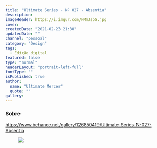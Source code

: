 ```yaml
---
title: "Ultimate Series - Nº 027 - Absentia"
description:
imageHeader: https://i.imgur.com/NMmJsbG.jpg
cover:
createdDate: "2021-02-23 21:30"
updatedDate: ""
channel: "pessoal"
category: "Design"
tags:
  - Edição digital
featured: false
type: "normal"
headerLayout: "portrait-left-full"
fontType: ""
isPublished: true
author:
  name: "Ultimate Mercer"
  quote: ""
gallery:
---
```


### Sobre

https://www.behance.net/gallery/126850419/Ultimate-Series-N-027-Absentia

<figure>
<img src="https://i.imgur.com/NMmJsbG.jpg" class="img-fluid mx-auto d-block">
</figure>
